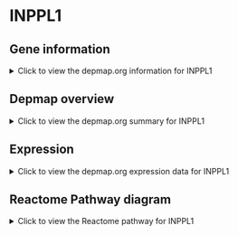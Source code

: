 <h1>INPPL1</h1>

<h2>Gene information</h2>
<details>
  <summary>Click to view the depmap.org information for INPPL1</summary>
  <p><a href="https://depmap.org/portal/gene/INPPL1?tab=about" target="_BLANK">Open page in a new tab...</a></p>
  <iframe src="https://depmap.org/portal/gene/INPPL1?tab=about" style="border:none;width:100%;height:800px"></iframe>
</details>

<h2>Depmap overview</h2>
<details>
  <summary>Click to view the depmap.org summary for INPPL1</summary>
  <p><a href="https://depmap.org/portal/gene/INPPL1?tab=overview" target="_BLANK">Open page in a new tab...</a></p>
  <iframe src="https://depmap.org/portal/gene/INPPL1?tab=overview" style="border:none;width:100%;height:800px"></iframe>
</details>

<h2>Expression</h2>
<details>
  <summary>Click to view the depmap.org expression data for INPPL1</summary>
  <p><a href="https://depmap.org/portal/gene/INPPL1?tab=characterization" target="_BLANK">Open page in a new tab...</a></p>
  <iframe src="https://depmap.org/portal/gene/INPPL1?tab=characterization" style="border:none;width:100%;height:800px"></iframe>
</details>



<h2>Reactome Pathway diagram</h2>
<details>
  <summary>Click to view the Reactome pathway for INPPL1</summary>
  <p><a href="https://reactome.org/PathwayBrowser/#/R-HSA-912526" target="_BLANK">Open page in a new tab...</a></p>
  <p>Interleukin receptor SHC signaling</p>
<iframe src="https://reactome.org/PathwayBrowser/#/R-HSA-912526" style="border:none;width:100%;height:800px"></iframe>
</details>



